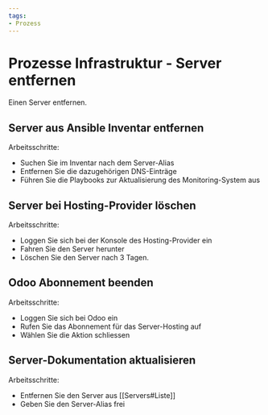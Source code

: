 ```yaml
---
tags:
- Prozess
---
```

# Prozesse Infrastruktur - Server entfernen

Einen Server entfernen.

## Server aus Ansible Inventar entfernen

Arbeitsschritte:

* Suchen Sie im Inventar nach dem Server-Alias
* Entfernen Sie die dazugehörigen DNS-Einträge
* Führen Sie die Playbooks zur Aktualisierung des Monitoring-System aus

## Server bei Hosting-Provider löschen

Arbeitsschritte:

* Loggen Sie sich bei der Konsole des Hosting-Provider ein
* Fahren Sie den Server herunter
* Löschen Sie den Server nach 3 Tagen.

## Odoo Abonnement beenden

Arbeitsschritte:

* Loggen Sie sich bei Odoo ein
* Rufen Sie das Abonnement für das Server-Hosting auf
* Wählen Sie die Aktion schliessen

## Server-Dokumentation aktualisieren

Arbeitsschritte:

* Entfernen Sie den Server aus [[Servers#Liste]]
* Geben Sie den Server-Alias frei
